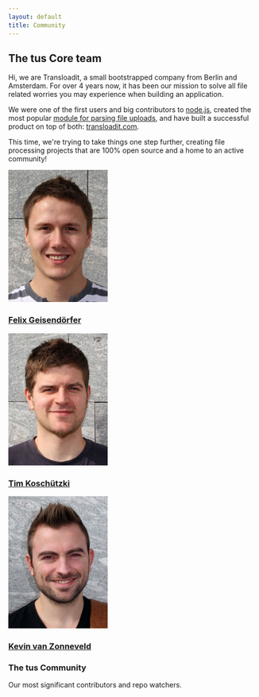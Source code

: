 ```yaml
---
layout: default
title: Community
---
```


## The tus Core team

Hi, we are Transloadit, a small bootstrapped company from Berlin and Amsterdam.
For over 4 years now, it has been our mission to solve all file related worries
you may experience when building an application.

We were one of the first users and big contributors to
[node.js](http://nodejs.org/), created the most popular [module for
parsing file uploads](http://github.com/felixge/node-formidable), and have
built a successful product on top of both:
[transloadit.com](http://transloadit.com/).

This time, we're trying to take things one step further, creating
file processing projects that are 100% open source and a home to an active
community!

<div class="people">
  <div>
    <img width="200" src="/assets/img/felix.jpg">
    <h3><a href="https://twitter.com/felixge">Felix Geisendörfer</a></h3>
  </div>
  <div>
    <img width="200" src="/assets/img/tim.jpg">
    <h3><a href="https://twitter.com/tim_kos">Tim Koschützki</a></h3>
  </div>
  <div>
    <img width="200" src="/assets/img/kevin.jpg">
    <h3><a href="https://twitter.com/kvz">Kevin van Zonneveld</a></h3>
  </div>
</div>

### The tus Community

Our most significant contributors and repo watchers.

<div id="communities">

</div>